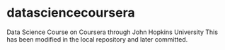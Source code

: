 # datasciencecoursera

Data Science Course on Coursera through John Hopkins University
This has been modified in the local repository and later committed.
